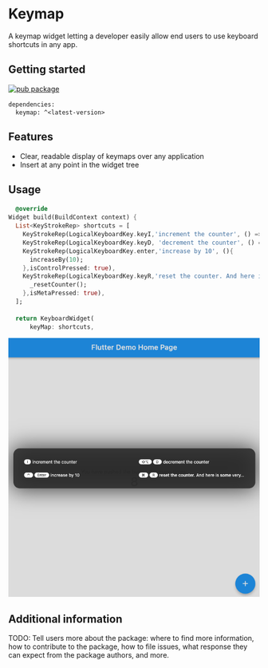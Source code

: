 <!-- 
This README describes the package. If you publish this package to pub.dev,
this README's contents appear on the landing page for your package.

For information about how to write a good package README, see the guide for
[writing package pages](https://dart.dev/guides/libraries/writing-package-pages). 

For general information about developing packages, see the Dart guide for
[creating packages](https://dart.dev/guides/libraries/create-library-packages)
and the Flutter guide for
[developing packages and plugins](https://flutter.dev/developing-packages). 
-->
# Keymap

A keymap widget letting a developer easily allow end users to use keyboard
shortcuts in any app.

## Getting started
[![pub package](https://img.shields.io/pub/v/cupertino_icons.svg)](https://pub.dev/packages/cupertino_icons)

```
dependencies:
  keymap: ^<latest-version>
```

## Features

- Clear, readable display of keymaps over any application
- Insert at any point in the widget tree

## Usage

```dart
  @override
Widget build(BuildContext context) {
  List<KeyStrokeRep> shortcuts = [
    KeyStrokeRep(LogicalKeyboardKey.keyI,'increment the counter', () => _incrementCounter(),),
    KeyStrokeRep(LogicalKeyboardKey.keyD, 'decrement the counter', () => _decrementCounter()),
    KeyStrokeRep(LogicalKeyboardKey.enter,'increase by 10', (){
      increaseBy(10);
    },isControlPressed: true),
    KeyStrokeRep(LogicalKeyboardKey.keyR,'reset the counter. And here is some very long text to test overflow', (){
      _resetCounter();
    },isMetaPressed: true),
  ];

  return KeyboardWidget(
      keyMap: shortcuts,
```
![example app](doc/app_image.png)
## Additional information

TODO: Tell users more about the package: where to find more information, how to 
contribute to the package, how to file issues, what response they can expect 
from the package authors, and more.
